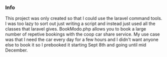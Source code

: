 ### Info

This project was only created so that I could use the laravel command tools.  I was too lazy to sort out just writing a script and instead just used all the classes that laravel gives.  BookModo.php allows you to book a large number of repetive bookings with the coop car share service.  My use case was that I need the car every day for a few hours and I didn't want anyone else to book it so I prebooked it starting Sept 8th and going until mid December.  